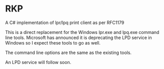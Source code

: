 # RKP
A C# implementation of lpr/lpq print client as per RFC1179

This is a direct replacement for the Windows lpr.exe and lpq.exe command line tools. Microsoft has announced it is deprecating the LPD service in Windows so I expect these tools to go as well.

The command line options are the same as the existing tools.

An LPD service will follow soon.
